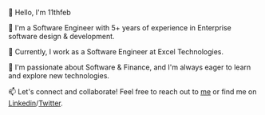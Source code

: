 👋 Hello, I'm 11thfeb

🚀 I'm a Software Engineer with 5+ years of experience in Enterprise software design & development.

💼 Currently, I work as a Software Engineer at Excel Technologies.

🌱 I'm passionate about Software & Finance, and I'm always eager to learn and explore new technologies.

📫 Let's connect and collaborate! Feel free to reach out to [me](https://11thfeb.netlify.app/) or find me on [Linkedin](https://www.linkedin.com/in/huu-anh-vo-2154781b5/)/[Twitter](https://twitter.com/11thfeb_).

<!--- 💡 I specialize in [Technical Skills/Expertise] and have a strong background in [Relevant Experience/Projects]. --->

<!---
11thfeb/11thfeb is a ✨ special ✨ repository because its `README.md` (this file) appears on your GitHub profile.
You can click the Preview link to take a look at your changes.
--->
